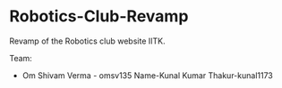 # Robotics-Club-Revamp
Revamp of the Robotics club website IITK.

Team:
- Om Shivam Verma - omsv135
Name-Kunal Kumar Thakur-kunal1173
